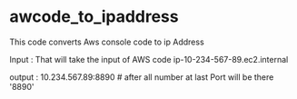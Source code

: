 # awcode_to_ipaddress


This code converts Aws console code to ip Address

Input : That will take the input of AWS code
    ip-10-234-567-89.ec2.internal

 output : 10.234.567.89:8890     # after all number at last Port will be there '8890'
